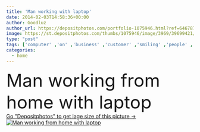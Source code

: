 ```yaml
---
title: 'Man working with laptop'
date: 2014-02-03T14:58:36+00:00
author: Goodluz
author_url: https://depositphotos.com/portfolio-1075946.html?ref=64678756
image: https://st.depositphotos.com/thumbs/1075946/image/3969/39699421/api_thumb_450.jpg?forcejpeg=true
type: "post"
tags: ['computer' ,'on' ,'business' ,'customer' ,'smiling' ,'people' ,'man' ,'european' ,'office' ,'service' ,'home' ,'call' ,'smart' ,'working' ,'with' ,'laptop' ,'work' ,'businessman' ,'desk' ,'microphone' ,'casual' ,'sales' ,'30s' ,'worker' ,'headset' ,'At' ,'distant' ,'word' ,'confident' ,'salesman' ,'representative' ,'from' ,'helpdesk' ,'skype' ,'telework' ,'home office' ,'telepospection' ]
categories: 
  - home
---
```

<div aling="center">
            <font size="60"> Man working from home with laptop</font>   
</div>
<div>
    <a href='https://st.depositphotos.com/thumbs/1075946/image/3969/39699421/api_thumb_450.jpg?forcejpeg=true?ref=64678756' target=_blank > Go "Depositphotos" to get lage size of this picture ->
        <img href='https://st.depositphotos.com/thumbs/1075946/image/3969/39699421/api_thumb_450.jpg?forcejpeg=true?ref=64678756' src='https://st.depositphotos.com/1075946/3969/i/950/depositphotos_39699421-stock-photo-man-working-with-laptop.jpg?forcejpeg=true' alt='Man working from home with laptop' >
    </a>
</div>
